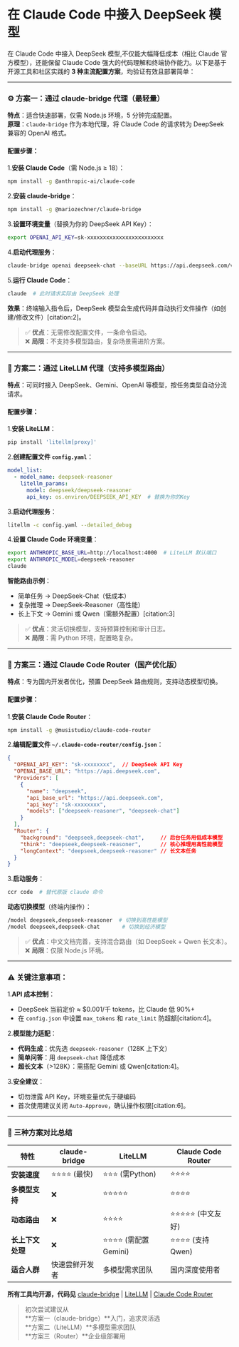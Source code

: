 # 在 Claude Code 中接入 DeepSeek 模型

在 Claude Code 中接入 DeepSeek 模型,不仅能大幅降低成本（相比 Claude 官方模型），还能保留 Claude Code 强大的代码理解和终端协作能力。以下是基于开源工具和社区实践的 **3 种主流配置方案**，均验证有效且部署简单：

---

### ⚙️ 方案一：通过 claude-bridge 代理（最轻量）
**特点**：适合快速部署，仅需 Node.js 环境，5 分钟完成配置。  
**原理**：`claude-bridge` 作为本地代理，将 Claude Code 的请求转为 DeepSeek 兼容的 OpenAI 格式。  

#### 配置步骤：
1.**安装 Claude Code**（需 Node.js ≥ 18）：
   ```bash
   npm install -g @anthropic-ai/claude-code
   ```
2.**安装 claude-bridge**：
   ```bash
   npm install -g @mariozechner/claude-bridge
   ```
3.**设置环境变量**（替换为你的 DeepSeek API Key）：
   ```bash
   export OPENAI_API_KEY=sk-xxxxxxxxxxxxxxxxxxxxxxxx
   ```
4.**启动代理服务**：
   ```bash
   claude-bridge openai deepseek-chat --baseURL https://api.deepseek.com/v1
   ```
5.**运行 Claude Code**：
   ```bash
   claude  # 此时请求实际由 DeepSeek 处理
   ```  
**效果**：终端输入指令后，DeepSeek 模型会生成代码并自动执行文件操作（如创建/修改文件）[citation:2]。

> ✅ **优点**：无需修改配置文件，一条命令启动。  
> ❌ **局限**：不支持多模型路由，复杂场景需进阶方案。

---

### 🔄 方案二：通过 LiteLLM 代理（支持多模型路由）
**特点**：可同时接入 DeepSeek、Gemini、OpenAI 等模型，按任务类型自动分流请求。  

#### 配置步骤：
1.**安装 LiteLLM**：  
   ```bash
   pip install 'litellm[proxy]'
   ```

2.**创建配置文件 `config.yaml`**：  
   ```yaml
   model_list:
     - model_name: deepseek-reasoner
       litellm_params:
         model: deepseek/deepseek-reasoner
         api_key: os.environ/DEEPSEEK_API_KEY  # 替换为你的Key
   ```

3.**启动代理服务**：  
   ```bash
   litellm -c config.yaml --detailed_debug
   ```

4.**设置 Claude Code 环境变量**：  
   ```bash
   export ANTHROPIC_BASE_URL=http://localhost:4000  # LiteLLM 默认端口
   export ANTHROPIC_MODEL=deepseek-reasoner
   claude
   ```  

**智能路由示例**：  
- 简单任务 → DeepSeek-Chat（低成本）  
- 复杂推理 → DeepSeek-Reasoner（高性能）  
- 长上下文 → Gemini 或 Qwen（需额外配置）[citation:3]

> ✅ **优点**：灵活切换模型，支持预算控制和审计日志。  
> ❌ **局限**：需 Python 环境，配置略复杂。

---

### 🧠 方案三：通过 Claude Code Router（国产优化版）
**特点**：专为国内开发者优化，预置 DeepSeek 路由规则，支持动态模型切换。  

#### 配置步骤：
1.**安装 Claude Code Router**：  
   ```bash
   npm install -g @musistudio/claude-code-router
   ```

2.**编辑配置文件 `~/.claude-code-router/config.json`**：  
   ```json
   {
     "OPENAI_API_KEY": "sk-xxxxxxxx",  // DeepSeek API Key
     "OPENAI_BASE_URL": "https://api.deepseek.com",
     "Providers": [
       {
         "name": "deepseek",
         "api_base_url": "https://api.deepseek.com",
         "api_key": "sk-xxxxxxxx",
         "models": ["deepseek-reasoner", "deepseek-chat"]
       }
     ],
     "Router": {
       "background": "deepseek,deepseek-chat",     // 后台任务用低成本模型
       "think": "deepseek,deepseek-reasoner",      // 核心推理用高性能模型
       "longContext": "deepseek,deepseek-reasoner" // 长文本任务
     }
   }
   ```

3.**启动服务**：  
   ```bash
   ccr code  # 替代原版 claude 命令
   ```  

**动态切换模型**（终端内操作）：  
   ```bash
   /model deepseek,deepseek-reasoner  # 切换到高性能模型
   /model deepseek,deepseek-chat       # 切换到经济模型
   ```


> ✅ **优点**：中文文档完善，支持混合路由（如 DeepSeek + Qwen 长文本）。  
> ❌ **局限**：仅限 Node.js 环境。

---

### ⚠️ 关键注意事项：
1.**API 成本控制**：  
   - DeepSeek 当前定价 ≈ $0.001/千 tokens，比 Claude 低 90%+  
   - 在 `config.json` 中设置 `max_tokens` 和 `rate_limit` 防超额[citation:4]。

2.**模型能力适配**：  
   - **代码生成**：优先选 `deepseek-reasoner`（128K 上下文）  
   - **简单问答**：用 `deepseek-chat` 降低成本  
   - **超长文本**（>128K）：需搭配 Gemini 或 Qwen[citation:4]。

3.**安全建议**：  
   - 切勿泄露 API Key，环境变量优先于硬编码  
   - 首次使用建议关闭 `Auto-Approve`，确认操作权限[citation:6]。

---

### 💎 三种方案对比总结
| **特性**          | claude-bridge       | LiteLLM              | Claude Code Router  |
|-------------------|---------------------|----------------------|---------------------|
| **安装速度**       | ⭐⭐⭐⭐ (最快)        | ⭐⭐⭐ (需Python)       | ⭐⭐⭐⭐               |
| **多模型支持**     | ❌                   | ⭐⭐⭐⭐⭐                | ⭐⭐⭐⭐               |
| **动态路由**       | ❌                   | ⭐⭐⭐⭐                 | ⭐⭐⭐⭐⭐ (中文友好)    |
| **长上下文处理**   | ❌                   | ⭐⭐⭐⭐ (需配置Gemini)  | ⭐⭐⭐⭐ (支持Qwen)    |
| **适合人群**       | 快速尝鲜开发者       | 多模型需求团队        | 国内深度使用者       |

**所有工具均开源，代码见**
[claude-bridge](https://github.com/badlogic/claude-bridge) |
[LiteLLM](https://github.com/BerriAI/litellm) |
[Claude Code Router](https://github.com/musistudio/claude-code-router)

> 初次尝试建议从  
**方案一（claude-bridge）**入门，追求灵活选   
**方案二（LiteLLM）**多模型需求团队   
**方案三（Router）**企业级部署用  




